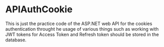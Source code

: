 # APIAuthCookie

This is just the practice code of the ASP.NET web API for the cookies authentication throught he usage of various things such as working with JWT tokens for Access Token and Refresh token should be stored in the database.
